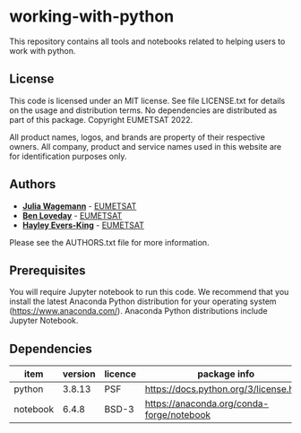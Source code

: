 # working-with-python

This repository contains all tools and notebooks related to helping users to work with python.

## License
 
This code is licensed under an MIT license. See file LICENSE.txt for details on the usage and distribution terms. No dependencies are distributed as part of this package. Copyright EUMETSAT 2022.

All product names, logos, and brands are property of their respective owners. All company, product and service names used in this website are for identification purposes only.

## Authors

* [**Julia Wagemann**](mailto://ops@eumetsat.int) - [EUMETSAT](http://www.eumetsat.int)
* [**Ben Loveday**](mailto://ops@eumetsat.int) - [EUMETSAT](http://www.eumetsat.int)
* [**Hayley Evers-King**](mailto://ops@eumetsat.int) - [EUMETSAT](http://www.eumetsat.int)

Please see the AUTHORS.txt file for more information.

## Prerequisites
 
You will require Jupyter notebook to run this code. We recommend that you install the
latest Anaconda Python distribution for your operating system (https://www.anaconda.com/).
Anaconda Python distributions include Jupyter Notebook.

## Dependencies

|item|version|licence|package info|
|---|---|---|---|
|python|3.8.13|PSF|https://docs.python.org/3/license.html|
|notebook|6.4.8|BSD-3|https://anaconda.org/conda-forge/notebook|
